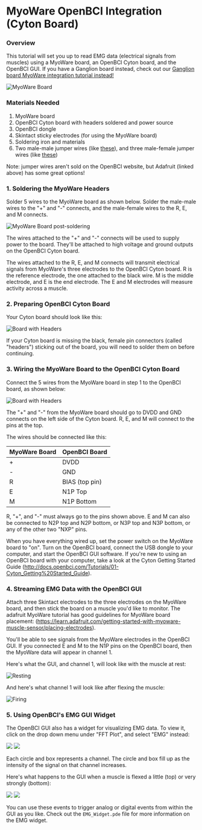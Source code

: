# MyoWare OpenBCI Integration (Cyton Board)

### Overview
This tutorial will set you up to read EMG data (electrical signals from muscles) using a MyoWare board, an OpenBCI Cyton board, and the OpenBCI GUI. If you have a Ganglion board instead, check out our [Ganglion board MyoWare integration tutorial instead!](http://docs.openbci.com/Tutorials/16-MyoWare_Integration_Ganglion)

![MyoWare Board](../assets/images/myoware.jpg)

### Materials Needed

1. MyoWare board
2. OpenBCI Cyton board with headers soldered and power source
3. OpenBCI dongle
4. Skintact sticky electrodes (for using the MyoWare board)
5. Soldering iron and materials
6. Two male-male jumper wires (like [these](https://www.adafruit.com/product/266)), and three male-female jumper wires (like [these](https://www.adafruit.com/product/826))

Note: jumper wires aren't sold on the OpenBCI website, but Adafruit (linked above) has some great options!

### 1. Soldering the MyoWare Headers
Solder 5 wires to the MyoWare board as shown below. Solder the male-male wires to the "+" and "-" connects, and the male-female wires to the R, E, and M connects.

![MyoWare Board post-soldering](../assets/images/myoware_post_solder.jpg)

The wires attached to the "+" and "-" connects will be used to supply power to the board. They'll be attached to high voltage and ground outputs on the OpenBCI Cyton board.

The wires attached to the R, E, and M connects will transmit electrical signals from MyoWare's three electrodes to the OpenBCI Cyton board. R is the reference electrode, the one attached to the black wire. M is the middle electrode, and E is the end electrode. The E and M electrodes will measure activity across a muscle. 


### 2. Preparing OpenBCI Cyton Board
Your Cyton board should look like this:

![Board with Headers](../assets/images/8bit_w_Headers.jpg)

If your Cyton board is missing the black, female pin connectors (called "headers") sticking out of the board, you will need to solder them on before continuing. 

### 3. Wiring the MyoWare Board to the OpenBCI Cyton Board 
Connect the 5 wires from the MyoWare board in step 1 to the OpenBCI board, as shown below:

![Board with Headers](../assets/images/cyton_myoware_connects.jpg)

The "+" and "-" from the MyoWare board should go to DVDD and GND connects on the left side of the Cyton board. R, E, and M will connect to the pins at the top.

The wires should be connected like this:

| MyoWare Board | OpenBCI Board |
| -------------- | -------------- |
| \+ | DVDD |
| \- | GND |
| R | BIAS (top pin) |
| E | N1P Top |
| M | N1P Bottom |

R, "+", and "-" must always go to the pins shown above. E and M can also be connected to N2P top and N2P bottom, or N3P top and N3P bottom, or any of the other two "NXP" pins.

When you have everything wired up, set the power switch on the MyoWare board to "on". Turn on the OpenBCI board, connect the USB dongle to your computer, and start the OpenBCI GUI software. If you're new to using an OpenBCI board with your computer, take a look at the Cyton Getting Started Guide (http://docs.openbci.com/Tutorials/01-Cyton_Getting%20Started_Guide).

### 4. Streaming EMG Data with the OpenBCI GUI

Attach three Skintact electrodes to the three electrodes on the MyoWare board, and then stick the board on a muscle you'd like to monitor. The adafruit MyoWare tutorial has good guidelines for MyoWare board placement: (https://learn.adafruit.com/getting-started-with-myoware-muscle-sensor/placing-electrodes).

You'll be able to see signals from the MyoWare electrodes in the OpenBCI GUI. If you connected E and M to the N1P pins on the OpenBCI board, then the MyoWare data will appear in channel 1. 

Here's what the GUI, and channel 1, will look like with the muscle at rest:

![Resting](../assets/images/OpenBCIGUI_at_rest.png)

And here's what channel 1 will look like after flexing the muscle:

![Firing](../assets/images/OpenBCIGUI_after_flex.png)

### 5. Using OpenBCI's EMG GUI Widget

The OpenBCI GUI also has a widget for visualizing EMG data. To view it, click on the drop down menu under "FFT Plot", and select "EMG" instead:

![](../assets/images/emg_drop_down_menu.png)
![](../assets/images/EMG_gui_at_rest.png)

Each circle and box represents a channel. The circle and box fill up as the intensity of the signal on that channel increases.

Here's what happens to the GUI when a muscle is flexed a little (top) or very strongly (bottom):

![](../assets/images/emg_gui_flex_small.png)
![](../assets/images/emg_gui_flex_big.png)

You can use these events to trigger analog or digital events from within the GUI as you like. Check out the `EMG_Widget.pde` file for more information on the EMG widget.
